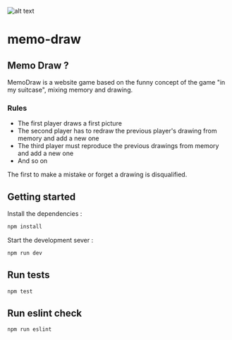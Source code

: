 ![alt text](https://user-images.githubusercontent.com/16817995/113599562-15561080-963f-11eb-856d-212e6070eea0.png)

# memo-draw

## Memo Draw ?
MemoDraw is a website game based on the funny concept of the game "in my suitcase", mixing memory and drawing.
### Rules
- The first player draws a first picture
- The second player has to redraw the previous player's drawing from memory and add a new one
- The third player must reproduce the previous drawings from memory and add a new one
- And so on

The first to make a mistake or forget a drawing is disqualified.

## Getting started

Install the dependencies :

```bash
npm install
```

Start the development sever :

```bash
npm run dev
```

## Run tests

```bash
npm test
```

## Run eslint check

```bash
npm run eslint
```
